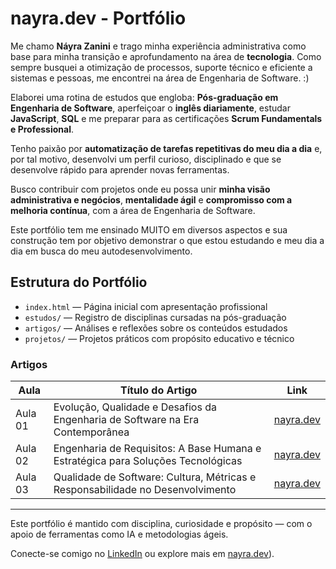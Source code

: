 # nayra.dev - Portfólio

<section class="max-w-4xl mx-auto mt-16 px-4 space-y-6 text-gray-300 leading-relaxed">
  <p>
      Me chamo <strong class="text-yellow-400">Náyra Zanini</strong> e trago minha experiência administrativa como base para minha transição e aprofundamento na área de <strong class="text-yellow-400">tecnologia</strong>.
      Como sempre busquei a otimização de processos, suporte técnico e eficiente a sistemas e pessoas, me encontrei na área de Engenharia de Software. :)
  </p>
  <p>
      Elaborei uma rotina de estudos que engloba: <strong>Pós-graduação em Engenharia de Software</strong>,
      aperfeiçoar o <strong>inglês diariamente</strong>, estudar <strong>JavaScript</strong>, <strong>SQL</strong> e me preparar para as certificações
      <strong>Scrum Fundamentals e Professional</strong>.
  </p>
  <p>
    Tenho paixão por <strong>automatização de tarefas repetitivas do meu dia a dia</strong> e, por tal motivo, desenvolvi um perfil curioso, disciplinado e que se desenvolve rápido para aprender novas ferramentas.
  </p>
  <p>
    Busco contribuir com projetos onde eu possa unir <strong> minha visão administrativa e negócios</strong>, <strong>mentalidade ágil</strong> e
    <strong>compromisso com a melhoria contínua</strong>, com a área de Engenharia de Software.
  </p>
 <p>Este portfólio tem me ensinado MUITO em diversos aspectos e sua construção tem por objetivo demonstrar o que estou estudando e meu dia a dia em busca do meu autodesenvolvimento.</p>
     
</section>


## Estrutura do Portfólio

- `index.html` — Página inicial com apresentação profissional  
- `estudos/` — Registro de disciplinas cursadas na pós-graduação  
- `artigos/` — Análises e reflexões sobre os conteúdos estudados  
- `projetos/` — Projetos práticos com propósito educativo e técnico  

### Artigos

| Aula       | Título do Artigo             | Link                                                                 |
|------------|------------------------------|----------------------------------------------------------------------|
| Aula 01    | Evolução, Qualidade e Desafios da Engenharia de Software na Era Contemporânea               | [nayra.dev](https://nayrazanini.github.io/nayra.dev-portfolio/artigos/aula01.html) |
| Aula 02    | Engenharia de Requisitos: A Base Humana e Estratégica para Soluções Tecnológicas               | [nayra.dev](https://nayrazanini.github.io/nayra.dev-portfolio/artigos/aula02.html)|
| Aula 03    | Qualidade de Software: Cultura, Métricas e Responsabilidade no Desenvolvimento               | [nayra.dev](https://nayrazanini.github.io/nayra.dev-portfolio/artigos/aula03.html)|

---

Este portfólio é mantido com disciplina, curiosidade e propósito — com o apoio de ferramentas como IA e metodologias ágeis.

Conecte-se comigo no [LinkedIn](https://www.linkedin.com/in/nayra-zanini) ou explore mais em [nayra.dev](https://nayrazanini.github.io/nayra.dev-portfolio/)).
